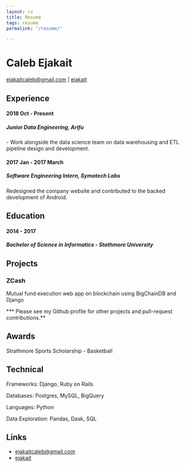 ```yaml
---
layout: cv
title: Resumé
tags: resume
permalink: "/resume/"

---
```

# Caleb Ejakait

<div id="webaddress"> <a href="mailto:ejakaitcaleb@gmail.com">ejakaitcaleb@gmail.com</a> | <i class="fa fa-github"></i> <a href="http://github.com/ejakait">ejakait</a>

</div>

## Experience

#### 2018 Oct - Present

##### **Junior Data Engineering, Arifu** 

\- Work alongside the data science team on data warehousing and ETL pipeline design and development.

#### 2017 Jan - 2017 March

##### **Software Engineering Intern, Symatech Labs** 

 Redesigned the company website and contributed to the backed development of Android.

## Education

#### 2014 - 2017

##### **Bachelor of Science in Informatics - Stathmore University**

## Projects

### ZCash

Mutual fund execution web app on blockchain using BigChainDB and Django

\*** Please see my Github profile for other projects and pull-request contributions.**

## Awards

Strathmore Sports Scholarship - Basketball

## Technical

Frameworks: Django, Ruby on Rails

Databases: Postgres, MySQL, BigQuery

Languages: Python

Data Exploration: Pandas, Dask, SQL

## Links

* <i class="fa fa-envelope"></i> <a href="mailto:ejakaitcaleb@gmail.com">ejakaitcaleb@gmail.com</a><br />
* <i class="fa fa-github"></i> <a href="http://github.com/ejakait">ejakait</a><br />

<!-- ### Footer

Last updated: August 2020-->